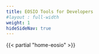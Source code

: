 ```yaml
---
title: EOSIO Tools for Developers
#layout : full-width
weight: 1
hideSideNav: true
---
```


{{< partial "home-eosio" >}}
